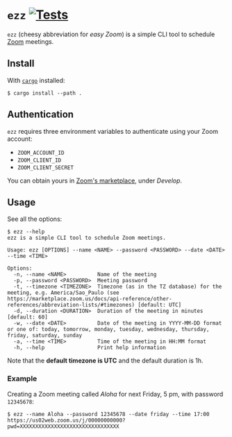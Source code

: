 # `ezz` [![Tests](https://github.com/cuducos/ezz/actions/workflows/tests.yml/badge.svg)](https://github.com/cuducos/ezz/actions/workflows/tests.yml)

`ezz` (cheesy abbreviation for _easy Zoom_) is a simple CLI tool to schedule [Zoom](https://zoom.us) meetings.

## Install

With [`cargo`](https://www.rust-lang.org/) installed:

```console
$ cargo install --path .
```

## Authentication

`ezz` requires three environment variables to authenticate using your Zoom account:

* `ZOOM_ACCOUNT_ID`
* `ZOOM_CLIENT_ID`
* `ZOOM_CLIENT_SECRET`

You can obtain yours in [Zoom's marketplace](https://marketplace.zoom.us/), under _Develop_.

## Usage

See all the options:

```console
$ ezz --help
ezz is a simple CLI tool to schedule Zoom meetings.

Usage: ezz [OPTIONS] --name <NAME> --password <PASSWORD> --date <DATE> --time <TIME>

Options:
  -n, --name <NAME>          Name of the meeting
  -p, --password <PASSWORD>  Meeting password
  -t, --timezone <TIMEZONE>  Timezone (as in the TZ database) for the meeting, e.g. America/Sao_Paulo (see https://marketplace.zoom.us/docs/api-reference/other-references/abbreviation-lists/#timezones) [default: UTC]
  -d, --duration <DURATION>  Duration of the meeting in minutes [default: 60]
  -w, --date <DATE>          Date of the meeting in YYYY-MM-DD format or one of: today, tomorrow, monday, tuesday, wednesday, thursday, friday, saturday, sunday
  -a, --time <TIME>          Time of the meeting in HH:MM format
  -h, --help                 Print help information
```

Note that the **default timezone is UTC** and the default duration is 1h.

### Example

Creating a Zoom meeting called _Aloha_ for next Friday, 5 pm, with password `12345678`:

```console
$ ezz --name Aloha --password 12345678 --date friday --time 17:00
https://us02web.zoom.us/j/00000000000?pwd=XXXXXXXXXXXXXXXXXXXXXXXXXXXXXXXX
```
